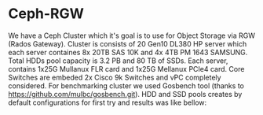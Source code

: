 # Ceph-RGW
We have a Ceph Cluster which it's goal is to use for Object Storage via RGW (Rados Gateway). Cluster is consists of 20 Gen10 DL380 HP server which each server containes 8x 20TB SAS 10K and 4x 4TB PM 1643 SAMSUNG.
Total HDDs pool capacity is 3.2 PB and 80 TB of SSDs. Each server, contains 1x25G Mullanux FLR card and 1x25G Mellanux PCIe4 card. Core Switches are embeded 2x Cisco 9k Switches and vPC completely considered. For benchmarking cluster we used Gosbench tool (thanks to https://github.com/mulbc/gosbench.git). HDD and SSD pools creates by default configurations for first try and results was like bellow:

